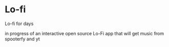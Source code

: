 # Lo-fi
Lo-fi for days

in progress of an interactive open source Lo-Fi app that will get music from spooterfy and yt 
